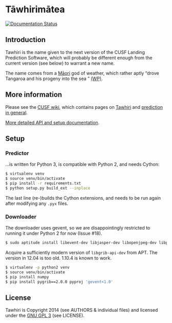 # T&#257;whirim&#257;tea

[![Documentation Status](https://readthedocs.org/projects/tawhiri/badge/?version=latest)](https://readthedocs.org/projects/tawhiri/?badge=latest)

## Introduction

Tawhiri is the name given to the next version of the CUSF Landing Prediction
Software, which will probably be different enough from the current version
(see below) to warrant a new name.

The name comes from a
[M&#257;ori](http://en.wikipedia.org/wiki/M%C4%81ori_people)
god of weather, which rather aptly
&ldquo;drove Tangaroa and his progeny into the sea &rdquo;
[(WP)](http://en.wikipedia.org/wiki/Tawhiri).

## More information

Please see the [CUSF wiki](http://www.cusf.co.uk/wiki/), which contains pages
on [Tawhiri](http://www.cusf.co.uk/wiki/tawhiri:start) and [prediction in
general](http://www.cusf.co.uk/wiki/landing_predictor).

[More detailed API and setup documentation](http://tawhiri.cusf.co.uk/).

## Setup

### Predictor

…is written for Python 3, is compatible with Python 2, and needs Cython:

```bash
$ virtualenv venv
$ source venv/bin/activate
$ pip install -r requirements.txt
$ python setup.py build_ext --inplace
```

The last line (re-)builds the Cython extensions, and needs to be run again
after modifying any `.pyx` files.


### Downloader

The downloader uses gevent, so we are disappointingly restricted to running
it under Python 2 for now (Issue #18).

```bash
$ sudo aptitude install libevent-dev libjasper-dev libopenjpeg-dev libpng-dev
```

Acquire a sufficiently modern version of `libgrib-api-dev` from APT. The
version in 12.04 is too old. 1.10.4 is known to work.

```bash
$ virtualenv -p python2 venv
$ source venv/bin/activate
$ pip install numpy
$ pip install pygrib==2.0.0 pyproj 'gevent<1.0'
```

## License

Tawhiri is Copyright 2014 (see AUTHORS & individual files) and licensed under
the [GNU GPL 3](http://gplv3.fsf.org/) (see LICENSE).
